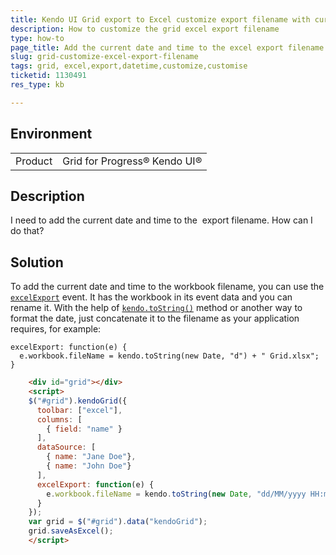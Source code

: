 ```yaml
---
title: Kendo UI Grid export to Excel customize export filename with current date and time
description: How to customize the grid excel export filename
type: how-to
page_title: Add the current date and time to the excel export filename 
slug: grid-customize-excel-export-filename
tags: grid, excel,export,datetime,customize,customise
ticketid: 1130491
res_type: kb

---
```


## Environment
<table>
 <tr>
  <td>Product</td>
  <td>Grid for Progress® Kendo UI®</td>
 </tr>
</table>


## Description

I need to add the current date and time to the  export filename. How can I do that?

## Solution

To add the current date and time to the workbook filename, you can use the [`excelExport`](https://docs.telerik.com/kendo-ui/api/javascript/ui/grid#events-excelExport) event. It has the workbook in its event data and you can rename it. 
With the help of [`kendo.toString()`](https://docs.telerik.com/kendo-ui/framework/globalization/dateformatting) method or another way to format the date, just concatenate it to the filename as your application requires, for example:

```
excelExport: function(e) {
  e.workbook.fileName = kendo.toString(new Date, "d") + " Grid.xlsx";
}
```

```html
    <div id="grid"></div>
    <script>
    $("#grid").kendoGrid({
      toolbar: ["excel"],
      columns: [
        { field: "name" }
      ],
      dataSource: [
        { name: "Jane Doe"},
        { name: "John Doe"}
      ],
      excelExport: function(e) {
        e.workbook.fileName = kendo.toString(new Date, "dd/MM/yyyy HH:mm") + " Grid.xlsx";
      }
    });
    var grid = $("#grid").data("kendoGrid");
    grid.saveAsExcel();
    </script>
```

